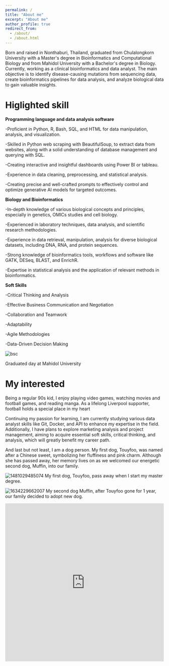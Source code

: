 ```yaml
---
permalink: /
title: "About me"
excerpt: "About me"
author_profile: true
redirect_from: 
  - /about/
  - /about.html
---
```


Born and raised in Nonthaburi, Thailand, graduated from Chulalongkorn University with a Master's degree in Bioinformatics and Computational Biology and from Mahidol University with a Bachelor's degree in Biology. Currently, working as a clinical bioinformatics and data analyst. The main objective is to identify disease-causing mutations from sequencing data, create bioinformatics pipelines for data analysis, and analyze biological data to gain valuable insights.

Higlighted skill
======
**Programming language and data analysis software**

-Proficient in Python, R, Bash, SQL, and HTML for data manipulation, analysis, and visualization.

-Skilled in Python web scraping with BeautifulSoup, to extract data from websites, along with a solid understanding of database management and querying with SQL.

-Creating interactive and insightful dashboards using Power BI or tableau.

-Experience in data cleaning, preprocessing, and statistical analysis.

-Creating precise and well-crafted prompts to effectively control and optimize generative AI models for targeted outcomes.

**Biology and Bioinformatics**

-In-depth knowledge of various biological concepts and principles, especially in genetics, OMICs studies and cell biology.

-Experienced in laboratory techniques, data analysis, and scientific research methodologies.

-Experience in data retrieval, manipulation, analysis for diverse biological datasets, including DNA, RNA, and protein sequences.

-Strong knowledge of bioinformatics tools, workflows and software like GATK, DESeq, BLAST, and EnrichR.

-Expertise in statistical analysis and the application of relevant methods in bioinformatics.


**Soft Skills**

-Critical Thinking and Analysis

-Effective Business Communication and Negotiation

-Collaboration and Teamwork

-Adaptability

-Agile Methodologies

-Data-Driven Decision Making

![bsc](https://github.com/manburst/JirachoteK.github.io/assets/68594551/1d38e83c-2399-4a46-99fe-733ff347b7d0)


Graduated day at Mahidol University

My interested
======
Being a regular 90s kid, I enjoy playing video games, watching movies and football games, and reading manga. As a lifelong Liverpool supporter, football holds a special place in my heart

Continuing my passion for learning, I am currently studying various data analyst skills like Git, Docker, and API to enhance my expertise in the field. Additionally, I have plans to explore marketing analysis and project management, aiming to acquire essential soft skills, critical thinking, and analysis, which will greatly benefit my career path.

And last but not least, I am a dog person. My first dog, Touyfoo, was named after a Chinese sweet, symbolizing her fluffiness and pink charm. Although she has passed away, her memory lives on as we welcomed our energetic second dog, Muffin, into our family.

![1481029485074](https://github.com/manburst/JirachoteK.github.io/assets/68594551/5d572565-ac9b-4d9b-92a1-f10d303a6324) My first dog, Touyfoo, pass away when I start my master degree.

![1634229662007](https://github.com/manburst/JirachoteK.github.io/assets/68594551/f693919f-ff9a-44b1-92c1-027d8d0bdf55) My second dog Muffin, after Touyfoo gone for 1 year, our family decided to adopt new dog.

<iframe src="https://htmlpreview.github.io/?https://github.com/manburst/JirachoteK.github.io/blob/0f6c3e9b4a0d2cbf001a3b06255709c1db734d0a/images/Nationality-fee.html" frameborder="0" width="100%" height="500px"></iframe>
